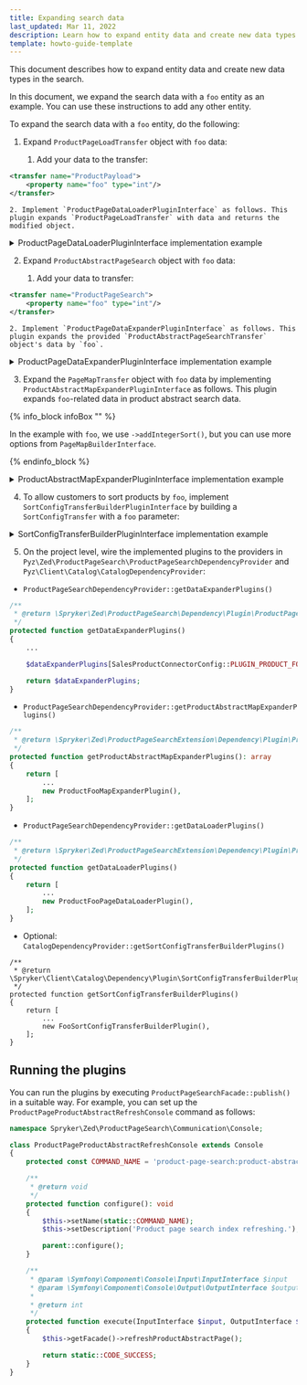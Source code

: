 ```yaml
---
title: Expanding search data
last_updated: Mar 11, 2022
description: Learn how to expand entity data and create new data types in the search.
template: howto-guide-template
---
```


This document describes how to expand entity data and create new data types in the search.

In this document, we expand the search data with a `foo` entity as an example. You can use these instructions to add any other entity.

To expand the search data with a `foo` entity, do the following:

1. Expand `ProductPageLoadTransfer` object with `foo` data:

    1. Add your data to the transfer:
```xml
<transfer name="ProductPayload">
    <property name="foo" type="int"/>
</transfer>
```
    2. Implement `ProductPageDataLoaderPluginInterface` as follows. This plugin expands `ProductPageLoadTransfer` with data and returns the modified object.

<details>
    <summary markdown='span'>ProductPageDataLoaderPluginInterface implementation example</summary>

```php
class FooPageDataLoaderPlugin implements ProductPageDataLoaderPluginInterface
{
    ...

    /**
     * @param \Generated\Shared\Transfer\ProductPageLoadTransfer $productPageLoadTransfer
     *
     * @return \Generated\Shared\Transfer\ProductPageLoadTransfer
     */
    public function expandProductPageDataTransfer(
        ProductPageLoadTransfer $productPageLoadTransfer
    ): ProductPageLoadTransfer {

        $payloadTransfers = $this->updatePayloadTransfers(
            $productPageLoadTransfer->getPayloadTransfers()
        );

        $productPageLoadTransfer->setPayloadTransfers($payloadTransfers);

        return $productPageLoadTransfer;
    }

    /**
     * @param \Generated\Shared\Transfer\ProductPayloadTransfer[] $productPageLoadTransfers
     *
     * @return \Generated\Shared\Transfer\ProductPayloadTransfer[] updated payload transfers
     */
    protected function updatePayloadTransfers(array $productPageLoadTransfers): array
    {
        foreach ($productPageLoadTransfers as $productPageLoadTransfer) {
            $productPageLoadTransfer->sefFoo('Some value');
        }

        return $productPageLoadTransfers;
    }
}    
```

</details>



2. Expand `ProductAbstractPageSearch` object with `foo` data:

    1. Add your data to transfer:

  ```xml
  <transfer name="ProductPageSearch">
      <property name="foo" type="int"/>
  </transfer>
  ```
    2. Implement `ProductPageDataExpanderPluginInterface` as follows. This plugin expands the provided `ProductAbstractPageSearchTransfer` object's data by `foo`.

<details>
  <summary markdown='span'>ProductPageDataExpanderPluginInterface implementation example</summary>

```php
class ProductFooDataExpanderPlugin implements ProductPageDataExpanderPluginInterface
{
    /**
     * {@inheritDoc}
     * - Expands the provided ProductAbstractPageSearch transfer object's data by foo.
     *
     * @api
     *
     * @param mixed[] $productData
     * @param \Generated\Shared\Transfer\ProductPageSearchTransfer $productAbstractPageSearchTransfer
     *
     * @return void
     */
    public function expandProductPageData(array $productData, ProductPageSearchTransfer $productAbstractPageSearchTransfer)
    {
        $productPayloadTransfer = $this->getProductPayloadTransfer($productData);

        $productAbstractPageSearchTransfer->setFoo($productPayloadTransfer->getFoo());
    }

    /**
     * @param mixed[] $productData
     *
     * @return \Generated\Shared\Transfer\ProductPayloadTransfer
     */
    protected function getProductPayloadTransfer(array $productData): ProductPayloadTransfer
    {
        return $productData[ProductPageSearchConfig::PRODUCT_ABSTRACT_PAGE_LOAD_DATA];
    }
}
```

</details>



3. Expand the `PageMapTransfer` object with `foo` data by implementing `ProductAbstractMapExpanderPluginInterface` as follows. This plugin expands `foo`-related data in product abstract search data.


{% info_block infoBox "" %}

In the example with `foo`, we use `->addIntegerSort()`, but you can use more options from `PageMapBuilderInterface`.

{% endinfo_block %}


<details>
  <summary markdown='span'>ProductAbstractMapExpanderPluginInterface implementation example</summary>


```php
<?php

/**
 * Copyright © 2016-present Spryker Systems GmbH. All rights reserved.
 * Use of this software requires acceptance of the Evaluation License Agreement. See LICENSE file.
 */

namespace Spryker\Zed\SalesProductConnector\Communication\Plugin\ProductPageSearch;

use Generated\Shared\Transfer\LocaleTransfer;
use Generated\Shared\Transfer\PageMapTransfer;
use Spryker\Zed\ProductPageSearchExtension\Dependency\PageMapBuilderInterface;
use Spryker\Zed\ProductPageSearchExtension\Dependency\Plugin\ProductAbstractMapExpanderPluginInterface;

class ProductFooMapExpanderPlugin implements ProductAbstractMapExpanderPluginInterface
{
    protected const KEY_FOO = 'foo';

    /**
     * {@inheritDoc}
     * - Adds product foo related data to product abstract search data.
     *
     * @api
     *
     * @param \Generated\Shared\Transfer\PageMapTransfer $pageMapTransfer
     * @param \Spryker\Zed\ProductPageSearchExtension\Dependency\PageMapBuilderInterface $pageMapBuilder
     * @param mixed[] $productData
     * @param \Generated\Shared\Transfer\LocaleTransfer $localeTransfer
     *
     * @return \Generated\Shared\Transfer\PageMapTransfer
     */
    public function expandProductMap(
        PageMapTransfer $pageMapTransfer,
        PageMapBuilderInterface $pageMapBuilder,
        array $productData,
        LocaleTransfer $localeTransfer
    ) {
        $pageMapBuilder->addIntegerSort(
            $pageMapTransfer,
            static::KEY_FOO,
            (int)$productData[static::KEY_FOO]
        );

        return $pageMapTransfer;
    }
}
```

</details>


4. To allow customers to sort products by `foo`, implement `SortConfigTransferBuilderPluginInterface` by building a `SortConfigTransfer` with a `foo` parameter:

<details>
  <summary markdown='span'>SortConfigTransferBuilderPluginInterface implementation example</summary>

```php
<?php

/**
 * Copyright © 2016-present Spryker Systems GmbH. All rights reserved.
 * Use of this software requires acceptance of the Evaluation License Agreement. See LICENSE file.
 */

namespace Spryker\Client\SalesProductConnector\Plugin;

use Generated\Shared\Search\PageIndexMap;
use Generated\Shared\Transfer\SortConfigTransfer;
use Spryker\Client\Catalog\Dependency\Plugin\SortConfigTransferBuilderPluginInterface;
use Spryker\Client\Kernel\AbstractPlugin;

class FooSortConfigTransferBuilderPlugin extends AbstractPlugin implements SortConfigTransferBuilderPluginInterface
{
    protected const CONFIG_NAME = 'foo';
    protected const PARAMETER_NAME = 'foo';
    protected const UNMAPPED_TYPE = 'integer';

    /**
     * {@inheritDoc}
     * - Builds a foo sort configuration transfer for the catalog page.
     *
     * @api
     *
     * @return \Generated\Shared\Transfer\SortConfigTransfer
     */
    public function build()
    {
        return (new SortConfigTransfer())
            ->setName(static::CONFIG_NAME)
            ->setParameterName(static::PARAMETER_NAME)
            ->setFieldName(PageIndexMap::INTEGER_SORT)
            ->setIsDescending(true)
            ->setUnmappedType(static::UNMAPPED_TYPE);
    }
}
```

</details>


5. On the project level, wire the implemented plugins to the providers in `Pyz\Zed\ProductPageSearch\ProductPageSearchDependencyProvider` and `Pyz\Client\Catalog\CatalogDependencyProvider`:

* `ProductPageSearchDependencyProvider::getDataExpanderPlugins()`

```php
/**
 * @return \Spryker\Zed\ProductPageSearch\Dependency\Plugin\ProductPageDataExpanderInterface[]
 */
protected function getDataExpanderPlugins()
{
    ...

    $dataExpanderPlugins[SalesProductConnectorConfig::PLUGIN_PRODUCT_FOO_DATA] = new ProductFooDataExpanderPlugin();

    return $dataExpanderPlugins;
}
```

* `ProductPageSearchDependencyProvider::getProductAbstractMapExpanderPlugins()`

```php
/**
 * @return \Spryker\Zed\ProductPageSearchExtension\Dependency\Plugin\ProductAbstractMapExpanderPluginInterface[]
 */
protected function getProductAbstractMapExpanderPlugins(): array
{
    return [
        ...
        new ProductFooMapExpanderPlugin(),
    ];
}
```

* `ProductPageSearchDependencyProvider::getDataLoaderPlugins()`

```php
/**
 * @return \Spryker\Zed\ProductPageSearchExtension\Dependency\Plugin\ProductPageDataLoaderPluginInterface[]
 */
protected function getDataLoaderPlugins()
{
    return [
        ...
        new ProductFooPageDataLoaderPlugin(),
    ];
}
```

* Optional: `CatalogDependencyProvider::getSortConfigTransferBuilderPlugins()`

```
/**
 * @return \Spryker\Client\Catalog\Dependency\Plugin\SortConfigTransferBuilderPluginInterface[]
 */
protected function getSortConfigTransferBuilderPlugins()
{
    return [
        ...
        new FooSortConfigTransferBuilderPlugin(),
    ];
}
```



## Running the plugins

You can run the plugins by executing `ProductPageSearchFacade::publish()` in a suitable way.  For example, you can set up the `ProductPageProductAbstractRefreshConsole` command as follows:

```php
namespace Spryker\Zed\ProductPageSearch\Communication\Console;

class ProductPageProductAbstractRefreshConsole extends Console
{
    protected const COMMAND_NAME = 'product-page-search:product-abstract-refresh';

    /**
     * @return void
     */
    protected function configure(): void
    {
        $this->setName(static::COMMAND_NAME);
        $this->setDescription('Product page search index refreshing.');

        parent::configure();
    }

    /**
     * @param \Symfony\Component\Console\Input\InputInterface $input
     * @param \Symfony\Component\Console\Output\OutputInterface $output
     *
     * @return int
     */
    protected function execute(InputInterface $input, OutputInterface $output): int
    {
        $this->getFacade()->refreshProductAbstractPage();

        return static::CODE_SUCCESS;
    }
}
```
